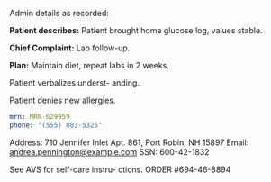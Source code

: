 Admin details as recorded: 
 
**Patient describes:** Patient brought home glucose log, values stable. 
 

**Chief Complaint:** Lab follow-up. 

**Plan:** Maintain diet, repeat labs in 2 weeks. 

Patient verbalizes underst-
anding.
 
Patient denies new allergies.

```yaml 
mrn: MRN-629959 
phone: "(555) 803-5325" 
```

Address: 710 Jennifer Inlet Apt. 861, Port Robin, NH 15897 
Email: andrea.pennington@example.com
SSN: 600-42-1832
 
See AVS for self-care instru-
ctions.
ORDER #694-46-8894
